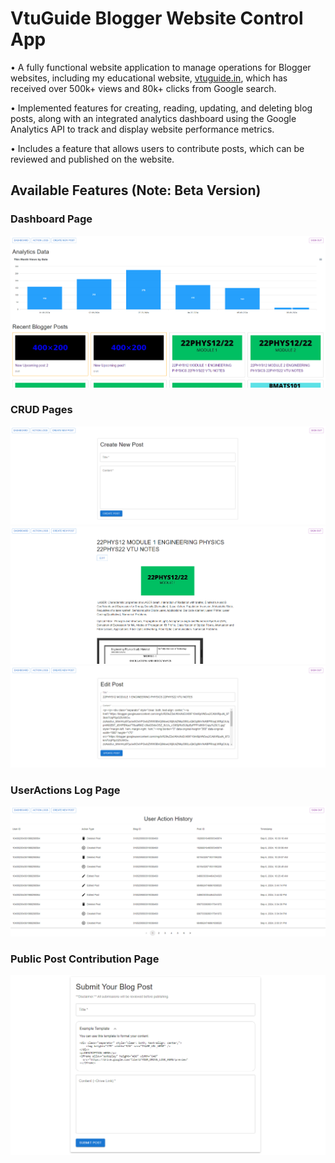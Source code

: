 # VtuGuide Blogger Website Control App
• A fully functional website application to manage operations for Blogger websites, including my educational website, [vtuguide.in](https://vtuguide.in), which has received over 500k+ views and 80k+ clicks from Google search.

• Implemented features for creating, reading, updating, and deleting blog posts, along with an integrated analytics dashboard using the Google Analytics API to track and display website performance metrics.

• Includes a feature that allows users to contribute posts, which can be reviewed and published on the website. 

## Available Features (Note: Beta Version) 

### Dashboard Page
![Dashboard Page](./frontend/public/assets/dashboard.PNG)

### CRUD Pages
![Create Page](./frontend/public/assets/createPost.PNG)
![Read Page](./frontend/public/assets/showPost.PNG)
![Update Page](./frontend/public/assets/editPost.PNG)

### UserActions Log Page
![UserActions Page](./frontend/public/assets/actionlogs.PNG)

### Public Post Contribution Page
![Public Post Contribution Page](./frontend/public/assets/contributePost.PNG)

